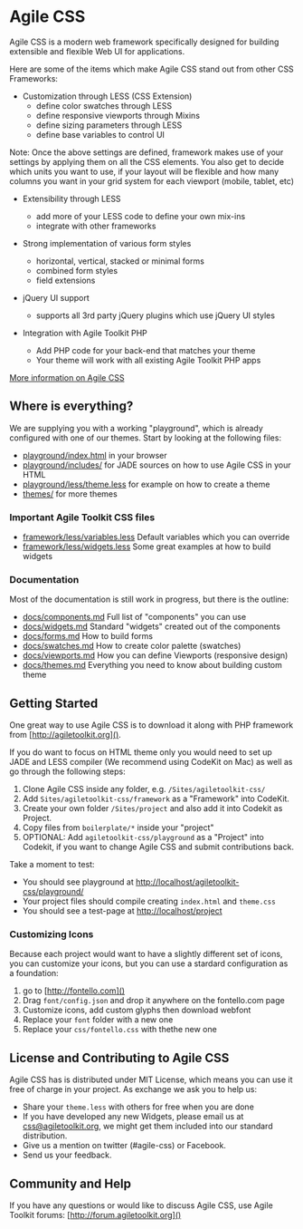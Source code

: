 # Agile CSS

Agile CSS is a modern web framework specifically designed for building
extensible and flexible Web UI for applications.

Here are some of the items which make Agile CSS stand out from other CSS
Frameworks:

 - Customization through LESS (CSS Extension)
   - define color swatches through LESS
   - define responsive viewports through Mixins
   - define sizing parameters through LESS
   - define base variables to control UI

Note: Once the above settings are defined, framework makes use of your
 settings by applying them on all the CSS elements. You also get to decide
 which units you want to use, if your layout will be flexible and how many
 columns you want in your grid system for each viewport (mobile, tablet, etc)

 - Extensibility through LESS
   - add more of your LESS code to define your own mix-ins
   - integrate with other frameworks

 - Strong implementation of various form styles
   - horizontal, vertical, stacked or minimal forms
   - combined form styles
   - field extensions

 - jQuery UI support
   - supports all 3rd party jQuery plugins which use jQuery UI styles

 - Integration with Agile Toolkit PHP
   - Add PHP code for your back-end that matches your theme
   - Your theme will work with all existing Agile Toolkit PHP apps


[More information on Agile CSS](framework/readme.md)
   
## Where is everything?

We are supplying you with a working "playground", which is already configured with one of our themes. Start by looking at the following files:

- [playground/index.html](playground/index.html) in your browser
- [playground/includes/](playground/includes/) for JADE sources on how to use Agile CSS in your HTML
- [playground/less/theme.less](playground/less/theme.less) for example on how to create a theme
- [themes/](themes/) for more themes

### Important Agile Toolkit CSS files

 - [framework/less/variables.less](framework/less/variables.less) Default variables which you can override
 - [framework/less/widgets.less](framework/less/widgets.less) Some great examples at how to build widgets
 
### Documentation

Most of the documentation is still work in progress, but there is the outline:

 - [docs/components.md]() Full list of "components" you can use
 - [docs/widgets.md]() Standard "widgets" created out of the components
 - [docs/forms.md]() How to build forms
 - [docs/swatches.md]() How to create color palette (swatches)
 - [docs/viewports.md]() How you can define Viewports (responsive design)
 - [docs/themes.md]() Everything you need to know about building custom theme
 
## Getting Started
 
One great way to use Agile CSS is to download it along with PHP framework from 
[http://agiletoolkit.org]().

If you do want to focus on HTML theme only you would need to set up JADE and LESS compiler (We recommend using CodeKit on Mac) as well as go through the following steps:

1. Clone Agile CSS inside any folder, e.g. `/Sites/agiletoolkit-css/`
1. Add `Sites/agiletoolkit-css/framework` as a "Framework" into CodeKit.
1. Create your own folder `/Sites/project` and also add it into Codekit as Project.
1. Copy files from `boilerplate/*` inside your "project"
1. OPTIONAL: Add `agiletoolkit-css/playground` as a "Project" into Codekit, if you want to change Agile CSS and submit contributions back.

Take a moment to test:

 - You should see playground at [http://localhost/agiletoolkit-css/playground/]()
 - Your project files should compile creating `index.html` and `theme.css`
 - You should see a test-page at [http://localhost/project]()
 
 
### Customizing Icons
 
Because each project would want to have a slightly different set of icons, you can customize your icons, but you can use a stardard configuration as a foundation:

1. go to [http://fontello.com]()
2. Drag `font/config.json` and drop it anywhere on the fontello.com page
3. Customize icons, add custom glyphs then download webfont
4. Replace your `font` folder with a new one
5. Replace your `css/fontello.css` with thethe new one

## License and Contributing to Agile CSS

Agile CSS has is distributed under MIT License, which means you can use it free of charge in
your project. As exchange we ask you to help us:

 - Share your `theme.less` with others for free when you are done
 - If you have developed any new Widgets, please email us at css@agiletoolkit.org, we might get them included into our standard distribution.
 - Give us a mention on twitter (#agile-css) or Facebook.
 - Send us your feedback.
 
 
## Community and Help

If you have any questions or would like to discuss Agile CSS, use Agile Toolkit forums: [http://forum.agiletoolkit.org]()

